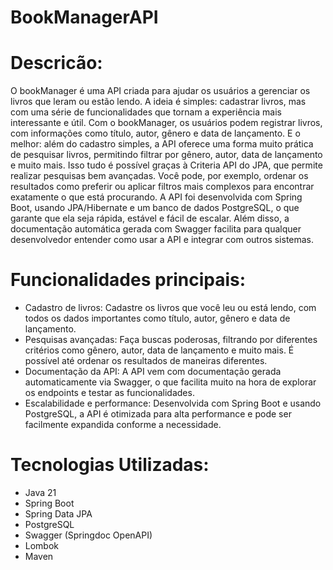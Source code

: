 # BookManagerAPI

# Descricão: 
O bookManager é uma API criada para ajudar os usuários a gerenciar os livros que leram ou estão lendo. A ideia é simples: cadastrar livros, mas com uma série de funcionalidades que tornam a experiência mais interessante e útil.
Com o bookManager, os usuários podem registrar livros, com informações como título, autor, gênero e data de lançamento. E o melhor: além do cadastro simples, a API oferece uma forma muito prática de pesquisar livros, permitindo filtrar por gênero, autor, data de lançamento e muito mais. Isso tudo é possível graças à Criteria API do JPA, que permite realizar pesquisas bem avançadas. Você pode, por exemplo, ordenar os resultados como preferir ou aplicar filtros mais complexos para encontrar exatamente o que está procurando.
A API foi desenvolvida com Spring Boot, usando JPA/Hibernate e um banco de dados PostgreSQL, o que garante que ela seja rápida, estável e fácil de escalar. Além disso, a documentação automática gerada com Swagger facilita para qualquer desenvolvedor entender como usar a API e integrar com outros sistemas.

# Funcionalidades principais:
* Cadastro de livros: Cadastre os livros que você leu ou está lendo, com todos os dados importantes como título, autor, gênero e data de lançamento.
* Pesquisas avançadas: Faça buscas poderosas, filtrando por diferentes critérios como gênero, autor, data de lançamento e muito mais. É possível até ordenar os resultados de maneiras diferentes.
* Documentação da API: A API vem com documentação gerada automaticamente via Swagger, o que facilita muito na hora de explorar os endpoints e testar as funcionalidades.
* Escalabilidade e performance: Desenvolvida com Spring Boot e usando PostgreSQL, a API é otimizada para alta performance e pode ser facilmente expandida conforme a necessidade.

# Tecnologias Utilizadas:
* Java 21
* Spring Boot
* Spring Data JPA
* PostgreSQL
* Swagger (Springdoc OpenAPI)
* Lombok
* Maven
